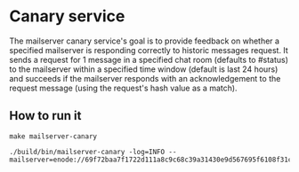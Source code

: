 Canary service
======================

The mailserver canary service's goal is to provide feedback on whether a specified mailserver is responding
correctly to historic messages request. It sends a request for 1 message in a specified chat room (defaults
to #status) to the mailserver within a specified time window (default is last 24 hours) and succeeds if the
mailserver responds with an acknowledgement to the request message (using the request's hash value as a
match).

## How to run it

```shell
make mailserver-canary

./build/bin/mailserver-canary -log=INFO --mailserver=enode://69f72baa7f1722d111a8c9c68c39a31430e9d567695f6108f31ccb6cd8f0adff4991e7fdca8fa770e75bc8a511a87d24690cbc80e008175f40c157d6f6788d48@206.189.240.16:30504
```